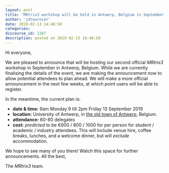 ```yaml
---
layout: post
title: 'MRtrix3 workshop will be held in Antwerp, Belgium in September 2019!'
author: 'jdtournier'
date: 2019-02-13 14:48:50
categories:
discourse_id: 2267
description: posted on 2019-02-13 14:48:50
---
```

Hi everyone,

We are pleased to announce that will be hosting our second official _MRtrix3_ workshop in September in Antwerp, Belgium. While we are currently finalising the details of the event, we are making the announcement now to allow potential attendees to plan ahead. We will make a more official announcement in the next few weeks, at which point users will be able to register.

In the meantime, the current plan is:

- **date & time:**  9am Monday 9 till 2pm Friday 13 September 2019 
- **location:**  University of Antwerp, in [the old town of Antwerp](https://goo.gl/maps/xAqLtzLoGMw), Belgium.
- **attendance:**  60-80 delegates
- **cost:**  _predicted_ to be €600 / 800 / 1000 for per person for student / academic / industry attendees. This will include venue hire, coffee breaks, lunches, and a welcome dinner, but will _exclude_ accommodation.

We hope to see many of you there! Watch this space for further announcements. All the best,

The  *MRtrix3*  team.
            